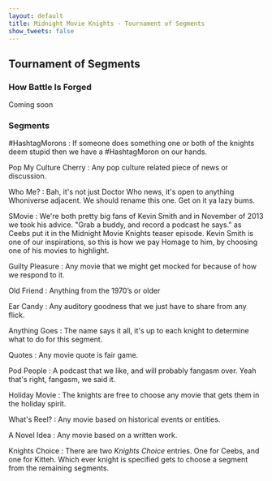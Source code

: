 ```yaml
---
layout: default
title: Midnight Movie Knights - Tournament of Segments
show_tweets: false
---
```

## Tournament of Segments

### How Battle Is Forged

Coming soon


### Segments

&#35;HashtagMorons
: If someone does something one or both of the knights deem stupid then we have a &#35;HashtagMoron on our hands.

Pop My Culture Cherry
: Any pop culture related piece of news or discussion.

Who Me?
: Bah, it's not just Doctor Who news, it's open to anything Whoniverse adjacent. We should rename this one. Get on it ya lazy bums.

SMovie
: We're both pretty big fans of Kevin Smith and in November of 2013 we took his advice. "Grab a buddy, and record a podcast he says." as Ceebs put it in the Midnight Movie Knights teaser episode. Kevin Smith is one of our inspirations, so this is how we pay Homage to him, by choosing one of his movies to highlight.

Guilty Pleasure
: Any movie that we might get mocked for because of how we respond to it. 

Old Friend
: Anything from the 1970’s or older

Ear Candy
: Any auditory goodness that we just have to share from any flick.

Anything Goes
: The name says it all, it's up to each knight to determine what to do for this segment.

Quotes
: Any movie quote is fair game.

Pod People
: A podcast that we like, and will probably fangasm over. Yeah that's right, fangasm, we said it.

Holiday Movie
: The knights are free to choose any movie that gets them in the holiday spirit.

What's Reel?
: Any movie based on historical events or entities.

A Novel Idea
: Any movie based on a written work.

Knights Choice
: There are two *Knights Choice* entries. One for Ceebs, and one for Kitteh. Which ever knight is specified gets to choose a segment from the remaining segments.
